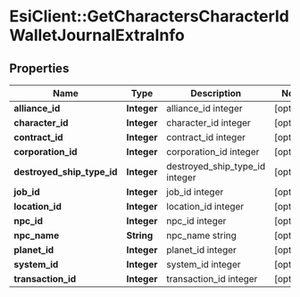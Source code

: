 # EsiClient::GetCharactersCharacterIdWalletJournalExtraInfo

## Properties
Name | Type | Description | Notes
------------ | ------------- | ------------- | -------------
**alliance_id** | **Integer** | alliance_id integer | [optional] 
**character_id** | **Integer** | character_id integer | [optional] 
**contract_id** | **Integer** | contract_id integer | [optional] 
**corporation_id** | **Integer** | corporation_id integer | [optional] 
**destroyed_ship_type_id** | **Integer** | destroyed_ship_type_id integer | [optional] 
**job_id** | **Integer** | job_id integer | [optional] 
**location_id** | **Integer** | location_id integer | [optional] 
**npc_id** | **Integer** | npc_id integer | [optional] 
**npc_name** | **String** | npc_name string | [optional] 
**planet_id** | **Integer** | planet_id integer | [optional] 
**system_id** | **Integer** | system_id integer | [optional] 
**transaction_id** | **Integer** | transaction_id integer | [optional] 


